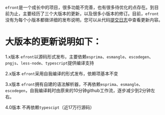 `efront`是一个成长中的项目，很多功能不完善，也有很多待优化的点存在。到目前为止，主要经历了三个大版本的更新，以及很多小版本的修订。目前，`efront`没有为每个小版本都做详细的发布说明，您可以从代码[提交日志](https://github.com/yunxu1019/efront/commits/develop)中查看更新内容。

# 大版本的更新说明如下：

1.x版本 `efront`以源码形式发布，主要依赖`esprima`、`esmangle`、`escodegen`、`pngjs`、`less-node`、`typescript`提供编译支持

2.x版本 `efront`采用自我编译的形式发布，依赖项基本不变

3.x版本 `efront`拥有自建的语法解析器，不再依赖`esprima`、`esmangle`、`escodegen`，自我编译耗时由原来的10分钟github工作流，逐步减少到2分钟左右。

4.0版本 不再依赖`typescipt`（近17万行源码）
